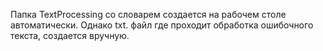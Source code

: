 Папка TextProcessing со словарем создается на рабочем столе автоматически. Однако txt. файл где проходит обработка ошибочного текста, создается вручную.
